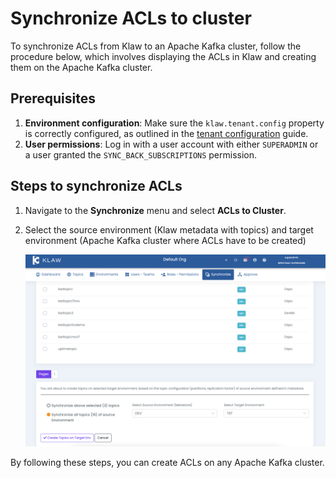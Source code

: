 # Synchronize ACLs to cluster

To synchronize ACLs from Klaw to an Apache Kafka cluster, follow the
procedure below, which involves displaying the ACLs in Klaw and creating
them on the Apache Kafka cluster.

## Prerequisites

1. **Environment configuration**: Make sure the `klaw.tenant.config` property is correctly configured, as outlined in
   the [tenant configuration](tenant-config.md) guide.
2. **User permissions**: Log in with a user account with either `SUPERADMIN` or a user granted
   the `SYNC_BACK_SUBSCRIPTIONS` permission.

## Steps to synchronize ACLs

1. Navigate to the **Synchronize** menu and select **ACLs to Cluster**.
2. Select the source environment (Klaw metadata with topics) and target
   environment (Apache Kafka cluster where ACLs have to be created)

   ![image](../../../static/images/sync/SyncTopicsToCluster.png)

By following these steps, you can create ACLs on any Apache Kafka
cluster.
